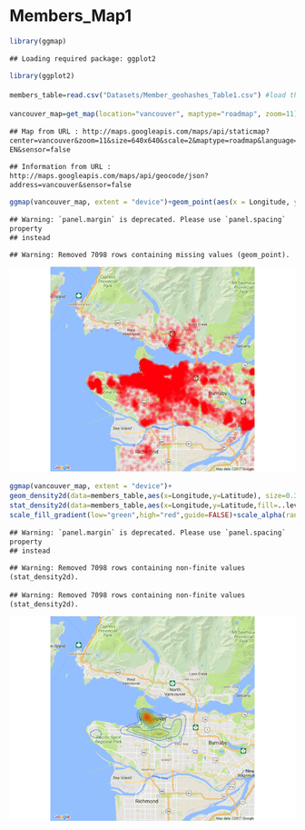 # Members_Map1


```r
library(ggmap)
```

```
## Loading required package: ggplot2
```

```r
library(ggplot2)

members_table=read.csv("Datasets/Member_geohashes_Table1.csv") #load the launch dates data table

vancouver_map=get_map(location="vancouver", maptype="roadmap", zoom=11) #create the map
```

```
## Map from URL : http://maps.googleapis.com/maps/api/staticmap?center=vancouver&zoom=11&size=640x640&scale=2&maptype=roadmap&language=en-EN&sensor=false
```

```
## Information from URL : http://maps.googleapis.com/maps/api/geocode/json?address=vancouver&sensor=false
```

```r
ggmap(vancouver_map, extent = "device")+geom_point(aes(x = Longitude, y = Latitude), colour = "red", alpha = 0.1, size = 2, data = members_table)
```

```
## Warning: `panel.margin` is deprecated. Please use `panel.spacing` property
## instead
```

```
## Warning: Removed 7098 rows containing missing values (geom_point).
```

![](Members_Map1_files/figure-html/unnamed-chunk-1-1.png)<!-- -->

```r
ggmap(vancouver_map, extent = "device")+
geom_density2d(data=members_table,aes(x=Longitude,y=Latitude), size=0.3)+
stat_density2d(data=members_table,aes(x=Longitude,y=Latitude,fill=..level..,alpha=..level..),size=0.01,bins=24,geom="polygon")+
scale_fill_gradient(low="green",high="red",guide=FALSE)+scale_alpha(range=c(0,0.3),guide=FALSE)
```

```
## Warning: `panel.margin` is deprecated. Please use `panel.spacing` property
## instead
```

```
## Warning: Removed 7098 rows containing non-finite values (stat_density2d).

## Warning: Removed 7098 rows containing non-finite values (stat_density2d).
```

![](Members_Map1_files/figure-html/unnamed-chunk-1-2.png)<!-- -->

